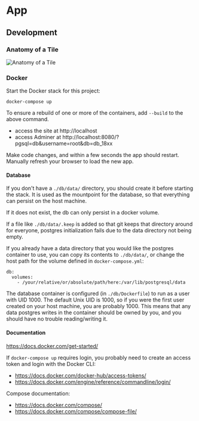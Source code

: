 # App

## Development

### Anatomy of a Tile

![Anatomy of a Tile](/public/images/tile_anatomy.png?raw=true "Anatomy of a Tile")

### Docker

Start the Docker stack for this project:

```
docker-compose up
```

To ensure a rebuild of one or more of the containers, add `--build` to the above
command.

* access the site at http://localhost
* access Adminer at http://localhost:8080/?pgsql=db&username=root&db=db_18xx

Make code changes, and within a few seconds the app should restart. Manually
refresh your browser to load the new app.

#### Database

If you don't have a `./db/data/` directory, you should create it before starting
the stack. It is used as the mountpoint for the database, so that everything can
persist on the host machine.

If it does not exist, the db can only persist in a docker volume.

If a file like `./db/data/.keep` is added so that git keeps that directory
around for everyone, postgres initialization fails due to the data directory not
being empty.

If you already have a data directory that you would like the postgres container
to use, you can copy its contents to `./db/data/`, or change the host path for
the volume defined in `docker-compose.yml`:

```
db:
  volumes:
    - /your/relative/or/absolute/path/here:/var/lib/postgresql/data
```

The database container is configured (in `./db/Dockerfile`) to run as a user
with UID 1000. The default Unix UID is 1000, so if you were the first user
created on your host machine, you are probably 1000. This means that any data
postgres writes in the container should be owned by you, and you should have no
trouble reading/writing it.

#### Documentation

https://docs.docker.com/get-started/

If `docker-compose up` requires login, you probably need to create an access
token and login with the Docker CLI:

* https://docs.docker.com/docker-hub/access-tokens/
* https://docs.docker.com/engine/reference/commandline/login/

Compose documentation:

* https://docs.docker.com/compose/
* https://docs.docker.com/compose/compose-file/

